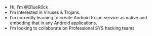 - Hi, I’m @B1ueR0ck
- I’m interested in Viruses & Trojans.
- I’m currently learning to create Android trojan service as native and embeding that in any Android applications.
- I’m looking to collaborate on Professional SYS hacking teams

<!---
B1ueR0ck/B1ueR0ck is a ✨ special ✨ repository because its `README.md` (this file) appears on your GitHub profile.
You can click the Preview link to take a look at your changes.
--->
